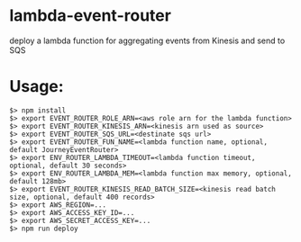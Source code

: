 # lambda-event-router
deploy a lambda function for aggregating events from Kinesis and send to SQS

Usage:
=====

```
$> npm install
$> export EVENT_ROUTER_ROLE_ARN=<aws role arn for the lambda function>
$> export EVENT_ROUTER_KINESIS_ARN=<kinesis arn used as source>
$> export EVENT_ROUTER_SQS_URL=<destinate sqs url>
$> export EVENT_ROUTER_FUN_NAME=<lambda function name, optional, default JourneyEventRouter>
$> export ENV_ROUTER_LAMBDA_TIMEOUT=<lambda function timeout, optional, default 30 seconds>
$> export ENV_ROUTER_LAMBDA_MEM=<lambda function max memory, optional, default 128mb>
$> export EVENT_ROUTER_KINESIS_READ_BATCH_SIZE=<kinesis read batch size, optional, default 400 records>
$> export AWS_REGION=...
$> export AWS_ACCESS_KEY_ID=...
$> export AWS_SECRET_ACCESS_KEY=...
$> npm run deploy
```

